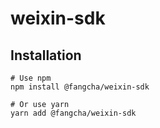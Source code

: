 # weixin-sdk

## Installation

```
# Use npm
npm install @fangcha/weixin-sdk

# Or use yarn
yarn add @fangcha/weixin-sdk
```
